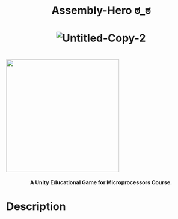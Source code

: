  <H1 align="center">

 Assembly-Hero ಠ_ಠ
 </H1>
<H1 align="center">

<img  src="https://i.ibb.co/17Nv2R3/Untitled-Copy-2.png" alt="Untitled-Copy-2" border="0" >
  </H1>
  <h1 aligh="center">
<img src="https://www.pngkit.com/png/detail/127-1274569_real-typed-code-from-the-start-made-with.png" width=300px >

 </h1>
<h4 align="center">A Unity Educational Game for Microprocessors Course.</h4>


<H1>
 Description
 </H1>
